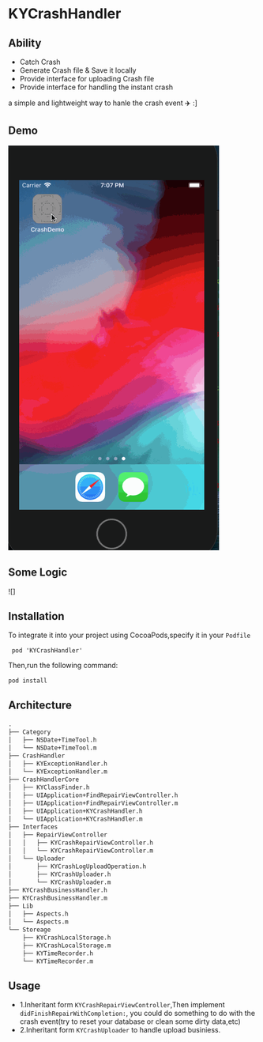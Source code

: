 # KYCrashHandler

## Ability 

- Catch Crash
- Generate Crash file & Save it locally
- Provide interface for uploading Crash file 
- Provide interface for handling the instant crash

a simple and lightweight way to hanle the crash event ✈️ :]

## Demo

![effert](https://github.com/Deeer/KYCrashHandler/blob/master/images/p.gif)

## Some Logic 

![]

## Installation

 To integrate it into your project using CocoaPods,specify it in your `Podfile`
 
 ```
  pod 'KYCrashHandler'
 ```

Then,run the following command:

```
pod install
```

## Architecture

```
.
├── Category
│   ├── NSDate+TimeTool.h
│   └── NSDate+TimeTool.m
├── CrashHandler
│   ├── KYExceptionHandler.h
│   └── KYExceptionHandler.m
├── CrashHandlerCore
│   ├── KYClassFinder.h
│   ├── UIApplication+FindRepairViewController.h
│   ├── UIApplication+FindRepairViewController.m
│   ├── UIApplication+KYCrashHandler.h
│   └── UIApplication+KYCrashHandler.m
├── Interfaces
│   ├── RepairViewController
│   │   ├── KYCrashRepairViewController.h
│   │   └── KYCrashRepairViewController.m
│   └── Uploader
│       ├── KYCrashLogUploadOperation.h
│       ├── KYCrashUploader.h
│       └── KYCrashUploader.m
├── KYCrashBusinessHandler.h
├── KYCrashBusinessHandler.m
├── Lib
│   ├── Aspects.h
│   └── Aspects.m
└── Storeage
    ├── KYCrashLocalStorage.h
    ├── KYCrashLocalStorage.m
    ├── KYTimeRecorder.h
    └── KYTimeRecorder.m
```

## Usage

- 1.Inheritant form `KYCrashRepairViewController`,Then implement  `didFinishRepairWithCompletion:`, you could do something       to do with the crash event(try to reset your database or clean some dirty data,etc)
- 2.Inheritant form `KYCrashUploader` to handle upload businiess.
